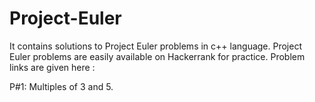 # Project-Euler
It contains solutions to Project Euler problems in c++ language.
Project Euler problems are easily available on Hackerrank for practice.
Problem links are given here :

P#1: Multiples of 3 and 5.
